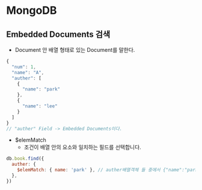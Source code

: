 # MongoDB

## Embedded Documents 검색

- Document 안 배열 형태로 있는 Document를 말한다.

```js
{
  "num": 1,
  "name": "A",
  "auther": [
    {
      "name": "park"
    },
    {
      "name": "lee"
    }
  ]
}
// "auther" Field -> Embedded Documents이다.
```

- \$elemMatch
  - 조건이 배열 안의 요소와 일치하는 필드를 선택합니다.

```js
db.book.find({
  auther: {
    $elemMatch: { name: 'park' }, // auther배열객체 들 중에서 {"name":"park"} 검색.
  },
})
```

